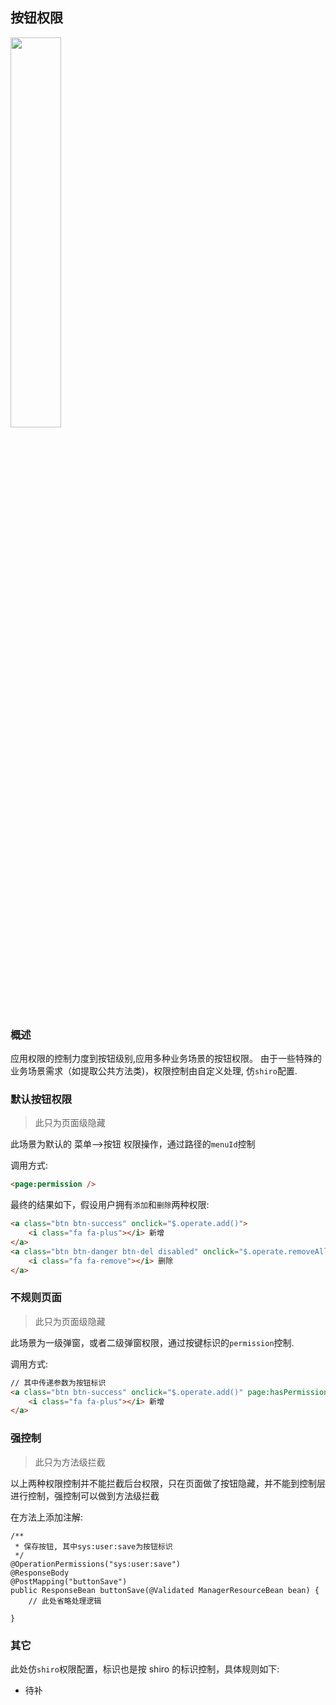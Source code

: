 ## 按钮权限

<p class="show-images"><img src="/images/undraw_personal_data_29co.svg" width="40%" /></p>

### 概述

应用权限的控制力度到按钮级别,应用多种业务场景的按钮权限。
由于一些特殊的业务场景需求（如提取公共方法类)，权限控制由自定义处理,
仿`shiro`配置.

### 默认按钮权限

> 此只为页面级隐藏

此场景为默认的 菜单-->按钮 权限操作，通过路径的`menuId`控制

调用方式:

```html
<page:permission />
```

最终的结果如下，假设用户拥有`添加`和`删除`两种权限:

```html
<a class="btn btn-success" onclick="$.operate.add()">
    <i class="fa fa-plus"></i> 新增
</a>
<a class="btn btn-danger btn-del disabled" onclick="$.operate.removeAll()">
    <i class="fa fa-remove"></i> 删除
</a>
```

### 不规则页面

> 此只为页面级隐藏

此场景为一级弹窗，或者二级弹窗权限，通过按键标识的`permission`控制.

调用方式:

```html
// 其中传递参数为按钮标识
<a class="btn btn-success" onclick="$.operate.add()" page:hasPermission="sys:user:save">
    <i class="fa fa-plus"></i> 新增
</a>
```

### 强控制

> 此只为方法级拦截

以上两种权限控制并不能拦截后台权限，只在页面做了按钮隐藏，并不能到控制层
进行控制，强控制可以做到方法级拦截

在方法上添加注解:

```
/**
 * 保存按钮, 其中sys:user:save为按钮标识
 */
@OperationPermissions("sys:user:save")
@ResponseBody
@PostMapping("buttonSave")
public ResponseBean buttonSave(@Validated ManagerResourceBean bean) {
    // 此处省略处理逻辑

}
```

### 其它

此处仿`shiro`权限配置，标识也是按 shiro 的标识控制，具体规则如下:

- 待补
